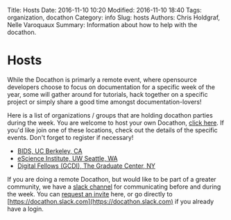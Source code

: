 Title: Hosts
Date: 2016-11-10 10:20
Modified: 2016-11-10 18:40
Tags: organization, docathon
Category: info
Slug: hosts
Authors: Chris Holdgraf, Nelle Varoquaux
Summary: Information about how to help with the docathon.

# Hosts


While the Docathon is primarly a remote event, where opensource developers
choose to focus on documentation for a specific week of the year, some will
gather around for tutorials, hack together on a specific
project or simply share a good time amongst documentation-lovers!

Here is a list of organizations / groups that are holding docathon parties
during the week. You are welcome to host your own Docathon, [click here](hosting.html).
If you'd like join one of these locations, check out the details of the
specific events. Don't forget to register if necessary!

  - [BIDS, UC Berkeley, CA](hosts/bids.html)
  - [eScience Institute, UW Seattle, WA](hosts/uwescience.html)
  - [Digital Fellows (GCDI), The Graduate Center, NY](hosts/gc.html)

If you are doing a remote Docathon, but would like to be part of a greater
community, we have a [slack channel](https://docathon.slack.com) for
communicating before and during the week. You can [request an
invite](https://docathon.herokuapp.com/) here, or go directly to
[https://docathon.slack.com](https://docathon.slack.com) if you already have a
login.
